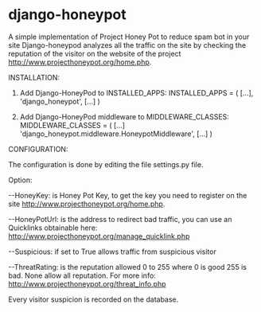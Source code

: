 django-honeypot
===============

A simple implementation of Project Honey Pot to reduce spam bot in your site
Django-honeypod analyzes all the traffic on the site by checking the reputation of the visitor on the website of the project http://www.projecthoneypot.org/home.php.

INSTALLATION:


1) Add Django-HoneyPod to INSTALLED_APPS:
    INSTALLED_APPS = (
        [...],
        'django_honeypot',
        [...]
    )

2) Add Django-HoneyPod middleware to MIDDLEWARE_CLASSES:
    MIDDLEWARE_CLASSES = (
        [...]
        'django_honeypot.middleware.HoneypotMiddleware',
        [...]
    )

CONFIGURATION:

The configuration is done by editing the file settings.py file.

Option:

--HoneyKey: is Honey Pot Key, to get the key you need to register on the site  http://www.projecthoneypot.org/home.php.

--HoneyPotUrl: is the address to redirect bad traffic, you can use an Quicklinks obtainable here: http://www.projecthoneypot.org/manage_quicklink.php

--Suspicious: if set to True allows traffic from suspicious visitor

--ThreatRating: is the reputation allowed 0 to 255 where 0 is good 255 is bad. None allow all reputation. For more info: http://www.projecthoneypot.org/threat_info.php

Every visitor suspicion is recorded on the database.
